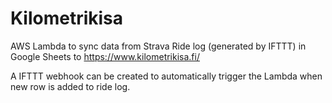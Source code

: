 # Kilometrikisa
AWS Lambda to sync data from Strava Ride log (generated by IFTTT) in Google Sheets to https://www.kilometrikisa.fi/

A IFTTT webhook can be created to automatically trigger the Lambda when new row is added to ride log.

